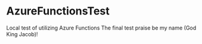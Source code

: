 # AzureFunctionsTest
Local test of utilizing Azure Functions
The final test praise be my name (God King Jacob)!

